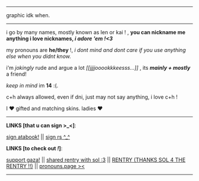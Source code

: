 
---

graphic idk when. 

--- 

i go by many names, mostly known as len or kai ! , **you can nickname me anything i love nicknames, *i adore 'em !<3***

my pronouns are **he/they** !, *i dont mind and dont care if you use anything else when you didnt know.*

i'm *jokingly* rude and argue a lot *[[jjjjooookkkeesss...]]* , its ***mainly + mostly*** a friend!

*keep in mind* im **14** :(.

c+h always allowed, even if dni, just may not say anything, i love c+h !

I ❤️ gifted and matching skins. ladies ❤️


---
**LINKS [that u can sign >_<]**:

 [sign atabook!](https://callmeyourangel.atabook.org/)
||
[sign rs ^_^](https://retrospring.net/@lennxoxp)

**LINKS [to check out *!*]**:

[support gaza!](https://rentry.co/hearts4gaza)
||
[shared rentry with sol :3](https://rentry.co/sharedbetweengays)
||
[RENTRY (THANKS SOL 4 THE RENTRY !!)](https://rentry.co/kai-angel)
||
[pronouns.page ><](https://en.pronouns.page/@angelz-kai)


---

